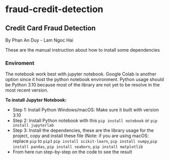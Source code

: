 # fraud-credit-detection

## Credit Card Fraud Detection 
By Phan An Duy - Lam Ngoc Hai

These are the manual instruction about how to install some dependencies

### **Enviroment**

The notebook work best with jupyter notebook. Google Colab is another option since it host the python notebook environment. Python usage should be Python 3.10 because most of the library are not yet to be resolve in the most recent version.

**To install Jupyter Notebook:**
- Step 1: Install Python Windows/macOS: Make sure it built with version 3.10
- Step 2: Install Python notebook with this ```pip install notebook``` or ```pip install jupyterlab```
- Step 3: Install the dependencies, these are the library usage for the project, copy and install these file (Note: if you are using macOS: replace ```pip``` to ```pip3```
```pip install scikit-learn```, ```pip install numpy```,```pip install pandas```, ```pip install seaborn```, ```pip install matplotlib```
- From here run step-by-step on the code to see the result
